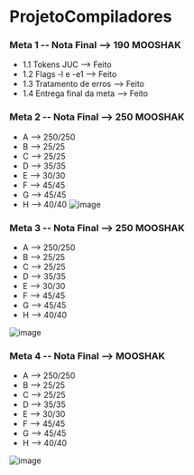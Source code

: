 # ProjetoCompiladores

### Meta 1 -- Nota Final --> 190 MOOSHAK
*   1.1 Tokens JUC --> Feito
*   1.2 Flags -l e -e1 --> Feito
*   1.3 Tratamento de erros --> Feito
*   1.4 Entrega final da meta --> Feito


### Meta 2 -- Nota Final --> 250 MOOSHAK
* A --> 250/250
* B --> 25/25
* C --> 25/25
* D --> 35/35
* E --> 30/30
* F --> 45/45 
* G --> 45/45
* H --> 40/40
![image](https://user-images.githubusercontent.com/108558031/200077202-c066b7ea-5b3d-4502-b044-2d0d9d31b47d.png)


### Meta 3 -- Nota Final --> 250 MOOSHAK
* A --> 250/250
* B --> 25/25
* C --> 25/25
* D --> 35/35
* E --> 30/30
* F --> 45/45 
* G --> 45/45
* H --> 40/40

![image](https://user-images.githubusercontent.com/108558031/203457742-749d640d-3a8d-4f1e-b3e3-60a1035f2b89.png)


### Meta 4 -- Nota Final --> MOOSHAK
* A --> 250/250
* B --> 25/25
* C --> 25/25
* D --> 35/35
* E --> 30/30
* F --> 45/45 
* G --> 45/45
* H --> 40/40

![image](https://user-images.githubusercontent.com/108558031/206914227-2d1d7be0-bdcd-47e1-b29c-0209deba6d26.png)
